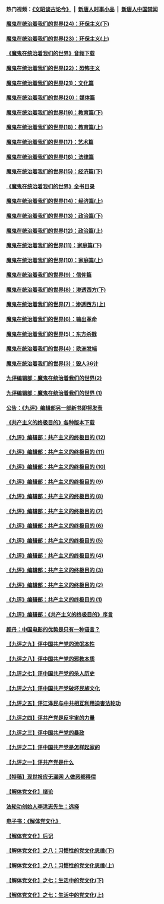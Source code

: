 #### 热门视频：[《文昭谈古论今》](https://github.com/gfw-breaker/wenzhao/blob/master/README.md?t=10160033) &nbsp;|&nbsp; [新唐人时事小品](https://github.com/gfw-breaker/ntdtv-comedy/blob/master/README.md?t=10160033) &nbsp;|&nbsp; [新唐人中国禁闻](https://github.com/gfw-breaker/ntdtv-news/blob/master/README.md?t=10160033)

#### [魔鬼在统治着我们的世界(24)：环保主义(下)](../pages/nsc422/n10695307.md?t=10160033) 

#### [魔鬼在统治着我们的世界(23)：环保主义(上)](../pages/nsc422/n10688613.md?t=10160033) 

#### [《魔鬼在统治着我们的世界》音频下载](../pages/nsc422/n10635553.md?t=10160033) 

#### [魔鬼在统治着我们的世界(22)：恐怖主义](../pages/nsc422/n10614727.md?t=10160033) 

#### [魔鬼在统治着我们的世界(21)：文化篇](../pages/nsc422/n10597706.md?t=10160033) 

#### [魔鬼在统治着我们的世界(20)：媒体篇](../pages/nsc422/n10586579.md?t=10160033) 

#### [魔鬼在统治着我们的世界(19)：教育篇(下)](../pages/nsc422/n10564808.md?t=10160033) 

#### [魔鬼在统治着我们的世界(18)：教育篇(上)](../pages/nsc422/n10526970.md?t=10160033) 

#### [魔鬼在统治着我们的世界(17)：艺术篇](../pages/nsc422/n10499093.md?t=10160033) 

#### [魔鬼在统治着我们的世界(16)：法律篇](../pages/nsc422/n10485969.md?t=10160033) 

#### [魔鬼在统治着我们的世界(15)：经济篇(下)](../pages/nsc422/n10469975.md?t=10160033) 

#### [《魔鬼在统治着我们的世界》全书目录](../pages/nsc422/n10464261.md?t=10160033) 

#### [魔鬼在统治着我们的世界(14)：经济篇(上)](../pages/nsc422/n10457370.md?t=10160033) 

#### [魔鬼在统治着我们的世界(13)：政治篇(下)](../pages/nsc422/n10448270.md?t=10160033) 

#### [魔鬼在统治着我们的世界(12)：政治篇(上)](../pages/nsc422/n10444576.md?t=10160033) 

#### [魔鬼在统治着我们的世界(11)：家庭篇(下)](../pages/nsc422/n10440961.md?t=10160033) 

#### [魔鬼在统治着我们的世界(10)：家庭篇(上)](../pages/nsc422/n10435448.md?t=10160033) 

#### [魔鬼在统治着我们的世界(9)：信仰篇](../pages/nsc422/n10432159.md?t=10160033) 

#### [魔鬼在统治着我们的世界(8)：渗透西方(下)](../pages/nsc422/n10429603.md?t=10160033) 

#### [魔鬼在统治着我们的世界(7)：渗透西方(上)](../pages/nsc422/n10426013.md?t=10160033) 

#### [魔鬼在统治着我们的世界(6)：输出革命](../pages/nsc422/n10421536.md?t=10160033) 

#### [魔鬼在统治着我们的世界(5)：东方杀戮](../pages/nsc422/n10417707.md?t=10160033) 

#### [魔鬼在统治着我们的世界(4)：欧洲发端](../pages/nsc422/n10414890.md?t=10160033) 

#### [魔鬼在统治着我们的世界(3)：毁人36计](../pages/nsc422/n10411583.md?t=10160033) 

#### [九评编辑部：魔鬼在统治着我们的世界(2)](../pages/nsc422/n10410036.md?t=10160033) 

#### [九评编辑部：魔鬼在统治着我们的世界 (1)](../pages/nsc422/n10406825.md?t=10160033) 

#### [公告：《九评》编辑部另一部新书即将发表](../pages/nsc422/n10405104.md?t=10160033) 

#### [《共产主义的终极目的》各种版本下载](../pages/nsc422/n10022138.md?t=10160033) 

#### [《九评》编辑部：共产主义的终极目的 (12)](../pages/nsc422/n9933272.md?t=10160033) 

#### [《九评》编辑部：共产主义的终极目的 (11)](../pages/nsc422/n9924973.md?t=10160033) 

#### [《九评》编辑部：共产主义的终极目的 (10)](../pages/nsc422/n9920883.md?t=10160033) 

#### [《九评》编辑部：共产主义的终极目的 (9)](../pages/nsc422/n9916363.md?t=10160033) 

#### [《九评》编辑部：共产主义的终极目的 (8)](../pages/nsc422/n9912488.md?t=10160033) 

#### [《九评》编辑部：共产主义的终极目的 (7)](../pages/nsc422/n9901176.md?t=10160033) 

#### [《九评》编辑部：共产主义的终极目的 (6)](../pages/nsc422/n9899359.md?t=10160033) 

#### [《九评》编辑部：共产主义的终极目的 (5)](../pages/nsc422/n9893174.md?t=10160033) 

#### [《九评》编辑部：共产主义的终极目的 (4)](../pages/nsc422/n9891246.md?t=10160033) 

#### [《九评》编辑部：共产主义的终极目的 (3)](../pages/nsc422/n9879879.md?t=10160033) 

#### [《九评》编辑部：共产主义的终极目的 (2)](../pages/nsc422/n9876205.md?t=10160033) 

#### [《九评》编辑部：共产主义的终极目的 (1)](../pages/nsc422/n9865857.md?t=10160033) 

#### [《九评》编辑部：《共产主义的终极目的》序言](../pages/nsc422/n9862666.md?t=10160033) 

#### [颜丹：中国电影的优势是只有一种语言？](../pages/nsc422/n9583062.md?t=10160033) 

#### [【九评之九】评中国共产党的流氓本性](../pages/nsc422/n737542.md?t=10160033) 

#### [【九评之八】评中国共产党的邪教本质](../pages/nsc422/n735942.md?t=10160033) 

#### [【九评之七】评中国共产党的杀人历史](../pages/nsc422/n733806.md?t=10160033) 

#### [【九评之六】评中国共产党破坏民族文化](../pages/nsc422/n731667.md?t=10160033) 

#### [【九评之五】评江泽民与中共相互利用迫害法轮功](../pages/nsc422/n730058.md?t=10160033) 

#### [【九评之四】评共产党是反宇宙的力量](../pages/nsc422/n727814.md?t=10160033) 

#### [【九评之三】评中国共产党的暴政](../pages/nsc422/n725597.md?t=10160033) 

#### [【九评之二】评中国共产党是怎样起家的](../pages/nsc422/n723946.md?t=10160033) 

#### [【九评之一】评共产党是什么](../pages/nsc422/n722529.md?t=10160033) 

#### [【特稿】现世报应无漏网 人做恶都得偿](../pages/nsc422/n4215167.md?t=10160033) 

#### [【解体党文化】绪论](../pages/nsc422/n1449356.md?t=10160033) 

#### [法轮功创始人李洪志先生：选择](../pages/nsc422/n3580738.md?t=10160033) 

#### [电子书：《解体党文化》](../pages/nsc422/n1573484.md?t=10160033) 

#### [【解体党文化】后记](../pages/nsc422/n1531999.md?t=10160033) 

#### [【解体党文化】之八：习惯性的党文化思维(下)](../pages/nsc422/n1526477.md?t=10160033) 

#### [【解体党文化】之八：习惯性的党文化思维(上)](../pages/nsc422/n1520631.md?t=10160033) 

#### [【解体党文化】之七：生活中的党文化(下)](../pages/nsc422/n1513446.md?t=10160033) 

#### [【解体党文化】之七：生活中的党文化(上)](../pages/nsc422/n1509358.md?t=10160033) 

